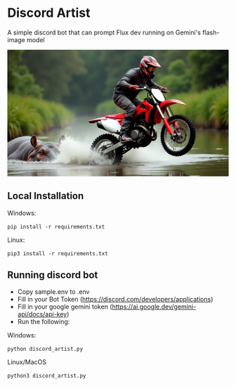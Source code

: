 # Discord Artist

A simple discord bot that can prompt Flux dev running on Gemini's flash-image model

![Sample output](output.jpg)

## Local Installation

Windows:

```
pip install -r requirements.txt
```

Linux:

```
pip3 install -r requirements.txt
```

## Running discord bot

* Copy sample.env to .env
* Fill in your Bot Token (https://discord.com/developers/applications)
* Fill in your google gemini token (https://ai.google.dev/gemini-api/docs/api-key)
* Run the following:

Windows:

```
python discord_artist.py
```

Linux/MacOS

```
python3 discord_artist.py
```